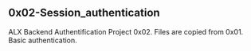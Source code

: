 ## 0x02-Session_authentication

ALX Backend Authentification Project 0x02. Files are copied from  0x01. Basic authentication.
